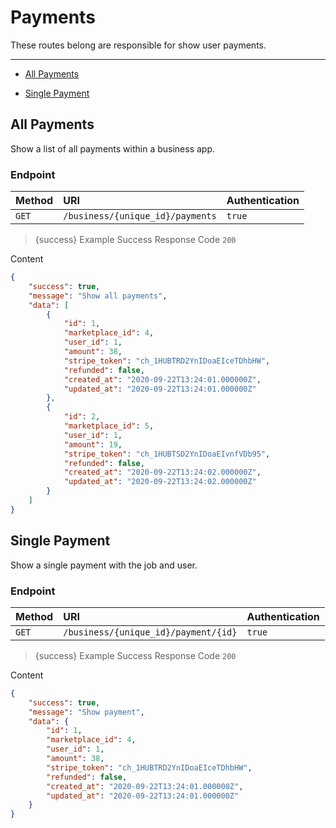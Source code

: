# Payments

These routes belong are responsible for show user payments.

---

- [All Payments](#all-payments)


- [Single Payment](#single-payment)



<a name="all-payments"></a>
## All Payments

Show a list of all payments within a business app.
### Endpoint
|Method|URI|Authentication|
|:-|:-|:-|
|`GET`|`/business/{unique_id}/payments`|`true`|



> {success} Example Success Response
Code `200`

Content

```json
{
    "success": true,
    "message": "Show all payments",
    "data": [
        {
            "id": 1,
            "marketplace_id": 4,
            "user_id": 1,
            "amount": 38,
            "stripe_token": "ch_1HUBTRD2YnIDoaEIceTDhbHW",
            "refunded": false,
            "created_at": "2020-09-22T13:24:01.000000Z",
            "updated_at": "2020-09-22T13:24:01.000000Z"
        },
        {
            "id": 2,
            "marketplace_id": 5,
            "user_id": 1,
            "amount": 19,
            "stripe_token": "ch_1HUBTSD2YnIDoaEIvnfVDb95",
            "refunded": false,
            "created_at": "2020-09-22T13:24:02.000000Z",
            "updated_at": "2020-09-22T13:24:02.000000Z"
        }
    ]
}

```



<a name="single-payment"></a>
## Single Payment

Show a single payment with the job and user.
### Endpoint
|Method|URI|Authentication|
|:-|:-|:-|
|`GET`|`/business/{unique_id}/payment/{id}`|`true`|



> {success} Example Success Response
Code `200`

Content

```json
{
    "success": true,
    "message": "Show payment",
    "data": {
        "id": 1,
        "marketplace_id": 4,
        "user_id": 1,
        "amount": 38,
        "stripe_token": "ch_1HUBTRD2YnIDoaEIceTDhbHW",
        "refunded": false,
        "created_at": "2020-09-22T13:24:01.000000Z",
        "updated_at": "2020-09-22T13:24:01.000000Z"
    }
}

```


